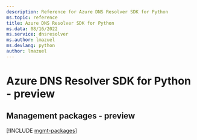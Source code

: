 ```yaml
---
description: Reference for Azure DNS Resolver SDK for Python
ms.topic: reference
title: Azure DNS Resolver SDK for Python
ms.data: 08/16/2022
ms.service: dnsresolver
ms.author: lmazuel
ms.devlang: python
author: lmazuel
---
```

# Azure DNS Resolver SDK for Python - preview

## Management packages - preview
[!INCLUDE [mgmt-packages](dns-resolver-mgmt-index.md)]